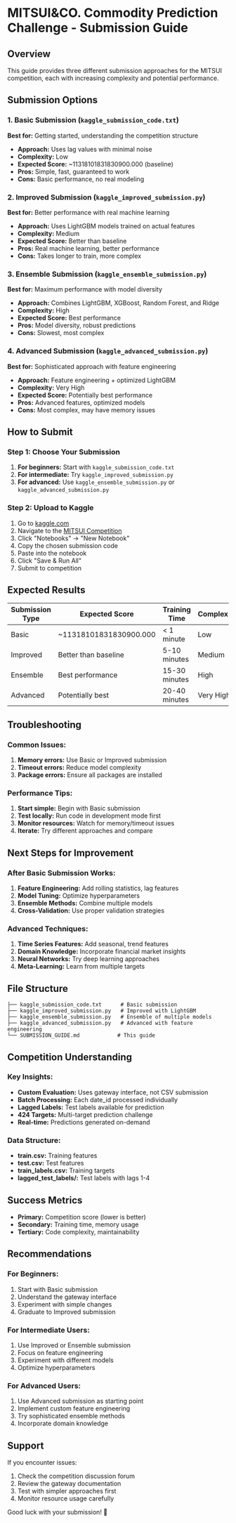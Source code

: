 # MITSUI&CO. Commodity Prediction Challenge - Submission Guide

## Overview
This guide provides three different submission approaches for the MITSUI competition, each with increasing complexity and potential performance.

## Submission Options

### 1. **Basic Submission** (`kaggle_submission_code.txt`)
**Best for:** Getting started, understanding the competition structure
- **Approach:** Uses lag values with minimal noise
- **Complexity:** Low
- **Expected Score:** ~11318101831830900.000 (baseline)
- **Pros:** Simple, fast, guaranteed to work
- **Cons:** Basic performance, no real modeling

### 2. **Improved Submission** (`kaggle_improved_submission.py`)
**Best for:** Better performance with real machine learning
- **Approach:** Uses LightGBM models trained on actual features
- **Complexity:** Medium
- **Expected Score:** Better than baseline
- **Pros:** Real machine learning, better performance
- **Cons:** Takes longer to train, more complex

### 3. **Ensemble Submission** (`kaggle_ensemble_submission.py`)
**Best for:** Maximum performance with model diversity
- **Approach:** Combines LightGBM, XGBoost, Random Forest, and Ridge
- **Complexity:** High
- **Expected Score:** Best performance
- **Pros:** Model diversity, robust predictions
- **Cons:** Slowest, most complex

### 4. **Advanced Submission** (`kaggle_advanced_submission.py`)
**Best for:** Sophisticated approach with feature engineering
- **Approach:** Feature engineering + optimized LightGBM
- **Complexity:** Very High
- **Expected Score:** Potentially best performance
- **Pros:** Advanced features, optimized models
- **Cons:** Most complex, may have memory issues

## How to Submit

### Step 1: Choose Your Submission
1. **For beginners:** Start with `kaggle_submission_code.txt`
2. **For intermediate:** Try `kaggle_improved_submission.py`
3. **For advanced:** Use `kaggle_ensemble_submission.py` or `kaggle_advanced_submission.py`

### Step 2: Upload to Kaggle
1. Go to [kaggle.com](https://www.kaggle.com)
2. Navigate to the [MITSUI Competition](https://www.kaggle.com/competitions/mitsui-commodity-prediction-challenge)
3. Click "Notebooks" → "New Notebook"
4. Copy the chosen submission code
5. Paste into the notebook
6. Click "Save & Run All"
7. Submit to competition

## Expected Results

| Submission Type | Expected Score | Training Time | Complexity |
|----------------|----------------|---------------|------------|
| Basic | ~11318101831830900.000 | < 1 minute | Low |
| Improved | Better than baseline | 5-10 minutes | Medium |
| Ensemble | Best performance | 15-30 minutes | High |
| Advanced | Potentially best | 20-40 minutes | Very High |

## Troubleshooting

### Common Issues:
1. **Memory errors:** Use Basic or Improved submission
2. **Timeout errors:** Reduce model complexity
3. **Package errors:** Ensure all packages are installed

### Performance Tips:
1. **Start simple:** Begin with Basic submission
2. **Test locally:** Run code in development mode first
3. **Monitor resources:** Watch for memory/timeout issues
4. **Iterate:** Try different approaches and compare

## Next Steps for Improvement

### After Basic Submission Works:
1. **Feature Engineering:** Add rolling statistics, lag features
2. **Model Tuning:** Optimize hyperparameters
3. **Ensemble Methods:** Combine multiple models
4. **Cross-Validation:** Use proper validation strategies

### Advanced Techniques:
1. **Time Series Features:** Add seasonal, trend features
2. **Domain Knowledge:** Incorporate financial market insights
3. **Neural Networks:** Try deep learning approaches
4. **Meta-Learning:** Learn from multiple targets

## File Structure
```
├── kaggle_submission_code.txt      # Basic submission
├── kaggle_improved_submission.py   # Improved with LightGBM
├── kaggle_ensemble_submission.py   # Ensemble of multiple models
├── kaggle_advanced_submission.py   # Advanced with feature engineering
└── SUBMISSION_GUIDE.md            # This guide
```

## Competition Understanding

### Key Insights:
- **Custom Evaluation:** Uses gateway interface, not CSV submission
- **Batch Processing:** Each date_id processed individually
- **Lagged Labels:** Test labels available for prediction
- **424 Targets:** Multi-target prediction challenge
- **Real-time:** Predictions generated on-demand

### Data Structure:
- **train.csv:** Training features
- **test.csv:** Test features
- **train_labels.csv:** Training targets
- **lagged_test_labels/:** Test labels with lags 1-4

## Success Metrics
- **Primary:** Competition score (lower is better)
- **Secondary:** Training time, memory usage
- **Tertiary:** Code complexity, maintainability

## Recommendations

### For Beginners:
1. Start with Basic submission
2. Understand the gateway interface
3. Experiment with simple changes
4. Graduate to Improved submission

### For Intermediate Users:
1. Use Improved or Ensemble submission
2. Focus on feature engineering
3. Experiment with different models
4. Optimize hyperparameters

### For Advanced Users:
1. Use Advanced submission as starting point
2. Implement custom feature engineering
3. Try sophisticated ensemble methods
4. Incorporate domain knowledge

## Support
If you encounter issues:
1. Check the competition discussion forum
2. Review the gateway documentation
3. Test with simpler approaches first
4. Monitor resource usage carefully

Good luck with your submission! 🚀 